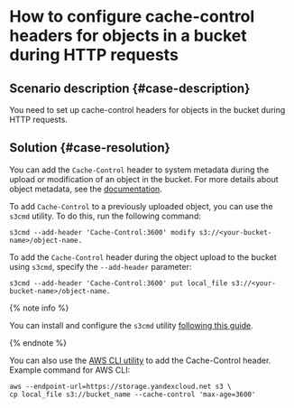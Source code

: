 # How to configure cache-control headers for objects in a bucket during HTTP requests



## Scenario description {#case-description}

You need to set up cache-control headers for objects in the bucket during HTTP requests.

## Solution {#case-resolution}

You can add the `Cache-Control` header to system metadata during the upload or modification of an object in the bucket. For more details about object metadata, see the [documentation](https://cloud.yandex.ru/docs/storage/concepts/object#metadata).

To add `Cache-Control` to a previously uploaded object, you can use the `s3cmd` utility.
To do this, run the following command:
```
s3cmd --add-header 'Cache-Control:3600' modify s3://<your-bucket-name>/object-name.
```

To add the `Cache-Control` header during the object upload to the bucket using `s3cmd`, specify the `--add-header` parameter:
```
s3cmd --add-header 'Cache-Control:3600' put local_file s3://<your-bucket-name>/object-name.
```

{% note info %}

You can install and configure the `s3cmd` utility [following this guide](../../../storage/tools/s3cmd).

{% endnote %}

You can also use the [AWS CLI utility](../../../storage/tools/aws-cli) to add the Cache-Control header.
Example command for AWS CLI:
```
aws --endpoint-url=https://storage.yandexcloud.net s3 \
cp local_file s3://bucket_name --cache-control 'max-age=3600'
```
